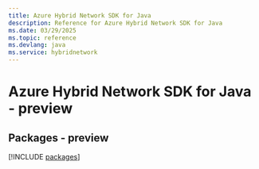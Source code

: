```yaml
---
title: Azure Hybrid Network SDK for Java
description: Reference for Azure Hybrid Network SDK for Java
ms.date: 03/29/2025
ms.topic: reference
ms.devlang: java
ms.service: hybridnetwork
---
```

# Azure Hybrid Network SDK for Java - preview
## Packages - preview
[!INCLUDE [packages](hybrid-network-index.md)]